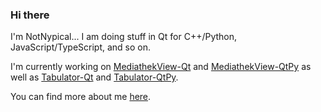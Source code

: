 
### Hi there

I'm NotNypical... I am doing stuff in Qt for C++/Python, JavaScript/TypeScript, and so on.

I'm currently working on [MediathekView-Qt](https://github.com/notnypical/mediathekview-qt) and [MediathekView-QtPy](https://github.com/notnypical/mediathekview-qtpy) as well as 
[Tabulator-Qt](https://github.com/notnypical/tabulator-qt) and [Tabulator-QtPy](https://github.com/notnypical/tabulator-qtpy).

You can find more about me [here](https://github.com/notnypical/about).
